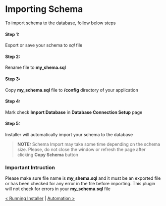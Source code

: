 # Importing Schema

To import schema to the database, follow below steps
#### Step 1:
Export or save your schema to *sql* file
#### Step 2:
Rename file to **my_shema.sql**
#### Step 3:
Copy **my_schema.sql** file to **/config** directory of your application
#### Step 4:
Mark check **Import Database** in **Database Connection Setup** page
#### Step 5:
Installer will automatically import your schema to the database

> **NOTE:** Schema Import may take some time depending on the schema size. Please, do not close the window or refresh the page after clicking **Copy Schema** button

### Important Intruction
Please make sure file name is **my_shema.sql** and it must be an exported file or has been checked for any error in the file before importing.
This plugin will not check for errors in your **my_schema.sql** file

[< Running Installer](running-installer.md) | [Automation >](automation.md)
